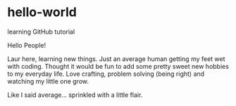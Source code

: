 # hello-world
learning GitHub tutorial

Hello People! 

Laur here, learning new things. Just an average human getting my feet wet with coding. Thought it would be fun to add some pretty sweet new hobbies to my everyday life. Love crafting, problem solving (being right) and watching my little one grow.  

Like I said average...  sprinkled with a little flair. 


